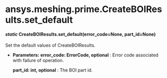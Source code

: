 # ansys.meshing.prime.CreateBOIResults.set_default

#### *static* CreateBOIResults.set_default(error_code=None, part_id=None)

Set the default values of CreateBOIResults.

* **Parameters:**
  **error_code: ErrorCode, optional**
  : Error code associated with failure of operation.

  **part_id: int, optional**
  : The BOI part id.

<!-- !! processed by numpydoc !! -->
